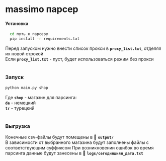 # massimo парсер
#### Установка

```bash
  cd путь_к_парсеру
  pip install -r requirements.txt
```
Перед запуском нужно внести список прокси в **`proxy_list.txt`**, отделяя их новой строкой<br>
Если **`proxy_list.txt`** - пуст, будет использоваться режим без прокси
#
### Запуск
```bash
python main.py shop
```
Где **`shop`** - магазин для парсинга:<br>
**`de`** - немецкий<br>
**`tr`** - турецкий
#
### Выгрузка
Конечные csv-файлы будут помещены в 📁 **`output/`**<br>
В зависимости от выбранного магазина будут заполнены файлы с соответствующим суффиксом
При возникновении ошибок во время парсинга данные будут занесены в 📁 **`logs/сегодняшняя_дата.txt`**

